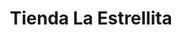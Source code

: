 ---
title: "Tienda La Estrellita"
url: /san-lucas-toliman/tienda-la-estrellita/
shop: Lebensmittel
---